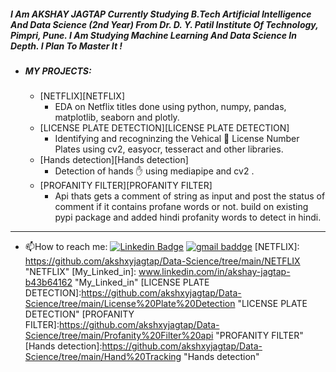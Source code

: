 ##### I Am AKSHAY JAGTAP Currently Studying B.Tech Artificial Intelligence And Data Science (2nd Year) From  Dr. D. Y. Patil Institute Of Technology, Pimpri, Pune. I Am Studying Machine Learning And Data Science In Depth. I Plan To Master It !

- #####  MY PROJECTS:

  - [NETFLIX][NETFLIX] 
     - EDA on Netflix titles  done using python, numpy, pandas, matplotlib, seaborn and plotly.
  - [LICENSE PLATE DETECTION][LICENSE PLATE DETECTION] 
     - Identifying  and recogninzing the Vehical 🚗 License Number Plates using cv2, easyocr, tesseract and other libraries.
  - [Hands detection][Hands detection]
    - Detection of hands ✋ using mediapipe and cv2 .
  - [PROFANITY FILTER][PROFANITY FILTER] 
     - Api thats gets a comment of string as input and post the status of comment if it contains profane words or not.
     build on existing pypi package and added hindi profanity words to detect in hindi.

     
<hr>

- :mailbox:How to reach me: [![Linkedin Badge](https://img.shields.io/badge/-Akshay-blue?style=flat&logo=Linkedin&logoColor=white)](https://www.linkedin.com/in/akshayjagtxp/) [![gmail baddge]( https://img.shields.io/badge/Mail-Akshay-red)](mailto:jagtapakshay90@gmail.com)
[NETFLIX]: https://github.com/akshxyjagtap/Data-Science/tree/main/NETFLIX "NETFLIX"
[My_Linked_in]:  www.linkedin.com/in/akshay-jagtap-b43b64162 "My_Linked_in"
[LICENSE PLATE DETECTION]:https://github.com/akshxyjagtap/Data-Science/tree/main/License%20Plate%20Detection "LICENSE PLATE DETECTION"
[PROFANITY FILTER]:https://github.com/akshxyjagtap/Data-Science/tree/main/Profanity%20Filter%20api "PROFANITY FILTER"
[Hands detection]:https://github.com/akshxyjagtap/Data-Science/tree/main/Hand%20Tracking "Hands detection"
